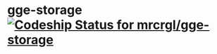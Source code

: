 # gge-storage [ ![Codeship Status for mrcrgl/gge-storage](https://codeship.com/projects/9b99ce70-c0f2-0132-1139-12d20e7f166a/status?branch=master)](https://codeship.com/projects/73369)

